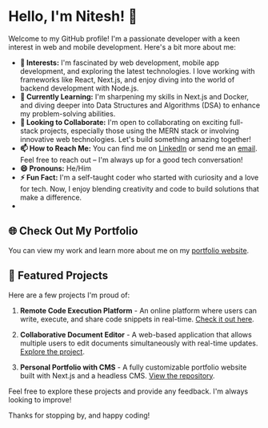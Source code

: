 # Hello, I'm Nitesh! 👋

Welcome to my GitHub profile! I'm a passionate developer with a keen interest in web and mobile development. Here's a bit more about me:

- **👀 Interests:** I'm fascinated by web development, mobile app development, and exploring the latest technologies. I love working with frameworks like React, Next.js, and enjoy diving into the world of backend development with Node.js.
- **🌱 Currently Learning:** I'm sharpening my skills in Next.js and Docker, and diving deeper into Data Structures and Algorithms (DSA) to enhance my problem-solving abilities.
- **💞️ Looking to Collaborate:** I'm open to collaborating on exciting full-stack projects, especially those using the MERN stack or involving innovative web technologies. Let's build something amazing together!
- **📫 How to Reach Me:** You can find me on [LinkedIn](https://www.linkedin.com/in/nitesh-saini-168211289/) or send me an [email](mailto:saininitesh582@gmail.com). Feel free to reach out – I'm always up for a good tech conversation!
- **😄 Pronouns:** He/Him
- **⚡ Fun Fact:** I'm a self-taught coder who started with curiosity and a love for tech. Now, I enjoy blending creativity and code to build solutions that make a difference.
- 
## 🌐 Check Out My Portfolio
You can view my work and learn more about me on my [portfolio website](niteshsainidev.vercel.app).

## 📝 Featured Projects
Here are a few projects I'm proud of:

1. **Remote Code Execution Platform** - An online platform where users can write, execute, and share code snippets in real-time. [Check it out here](link-to-project-repo).

2. **Collaborative Document Editor** - A web-based application that allows multiple users to edit documents simultaneously with real-time updates. [Explore the project](link-to-project-repo).

3. **Personal Portfolio with CMS** - A fully customizable portfolio website built with Next.js and a headless CMS. [View the repository](link-to-project-repo).

Feel free to explore these projects and provide any feedback. I'm always looking to improve!

Thanks for stopping by, and happy coding!
